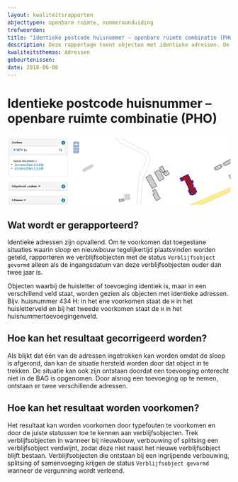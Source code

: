 ```yaml
---
layout: kwaliteitsrapporten
objecttypen: openbare ruimte, nummeraanduiding
trefwoorden:
title: "Identieke postcode huisnummer – openbare ruimte combinatie (PHO)"
description: Deze rapportage toont objecten met identieke adressen. De toegestane situatie waarin sloop en nieuwbouw tegelijkertijd plaatsvinden, wordt hierbij niet meegeteld.
kwaliteitsthemas: Adressen
gebeurtenissen:
date: 2018-06-08
---
```


# Identieke postcode huisnummer – openbare ruimte combinatie (PHO)

![](afbeeldingen/identieke-postcode-huisnummer-openbare-ruimte-combinatie.png)

## Wat wordt er gerapporteerd?

Identieke adressen zijn opvallend. Om te voorkomen dat toegestane situaties waarin sloop en nieuwbouw tegelijkertijd plaatsvinden worden geteld, rapporteren we verblijfsobjecten met de status `Verblijfsobject gevormd` alleen als de ingangsdatum van deze verblijfsobjecten ouder dan twee jaar is.

Objecten waarbij de huisletter of toevoeging identiek is, maar in een verschillend veld staat, worden gezien als objecten met identieke adressen. Bijv. huisnummer 434 H: in het ene voorkomen staat de `H` in het huisletterveld en bij het tweede voorkomen staat de `H` in het huisnummertoevoegingenveld.

## Hoe kan het resultaat gecorrigeerd worden?

Als blijkt dat één van de adressen ingetrokken kan worden omdat de sloop is afgerond, dan kan de situatie hersteld worden door dat object in te trekken. De situatie kan ook zijn ontstaan doordat een toevoeging onterecht niet in de BAG is opgenomen. Door alsnog een toevoeging op te nemen, ontstaan er twee verschillende adressen.

## Hoe kan het resultaat worden voorkomen?

Het resultaat kan worden voorkomen door typefouten te voorkomen en door de juiste statussen toe te kennen aan verblijfsobjecten. Trek verblijfsobjecten in wanneer bij nieuwbouw, verbouwing of splitsing een verblijfsobject verdwijnt, zodat deze niet naast het nieuwe verblijfsobject blijft bestaan. Verblijfsobjecten die ontstaan bij een ingrijpende verbouwing, splitsing of samenvoeging krijgen de status `Verblijfsobject gevormd` wanneer de vergunning wordt verleend.
